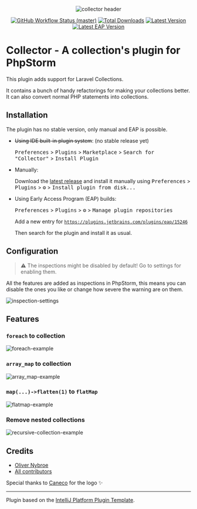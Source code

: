<!-- Plugin description -->
<p align="center">
    <img src="https://github.com/olivernybroe/collector-intellij/blob/main/art/header.png?1" alt="collector header">
    <p align="center">
        <a href="https://github.com/olivernybroe/collections-intellij"><img alt="GitHub Workflow Status (master)" src="https://github.com/olivernybroe/collections-intellij/workflows/Build/badge.svg"></a>
        <a href="https://plugins.jetbrains.com/plugin/15246"><img alt="Total Downloads" src="https://img.shields.io/jetbrains/plugin/d/15246"></a>
        <a href="https://plugins.jetbrains.com/plugin/15246"><img alt="Latest Version" src="https://img.shields.io/jetbrains/plugin/v/15246"></a>
	    <a href="https://plugins.jetbrains.com/plugin/15246"><img alt="Latest EAP Version" src="https://img.shields.io/badge/dynamic/xml?label=EAP version&query=%2Fplugin-repository%2Fcategory%2Fidea-plugin%5B1%5D%2Fversion&url=https%3A%2F%2Fplugins.jetbrains.com%2Fplugins%2Flist%3Fchannel%3Deap%26pluginId%3D15246"></a>
    </p>
</p>

# Collector - A collection's plugin for PhpStorm

This plugin adds support for Laravel Collections.

It contains a bunch of handy refactorings for making your collections better.
It can also convert normal PHP statements into collections.

## Installation
The plugin has no stable version, only manual and EAP is possible.


- ~~Using IDE built-in plugin system~~: (no stable release yet)

  <kbd>Preferences</kbd> > <kbd>Plugins</kbd> > <kbd>Marketplace</kbd> > <kbd>Search for "Collector"</kbd> >
  <kbd>Install Plugin</kbd>

- Manually:

  Download the [latest release](https://github.com/olivernybroe/collections-intellij/releases/latest) and install it manually using
  <kbd>Preferences</kbd> > <kbd>Plugins</kbd> > <kbd>⚙️</kbd> > <kbd>Install plugin from disk...</kbd>

- Using Early Access Program (EAP) builds:

  <kbd>Preferences</kbd> > <kbd>Plugins</kbd> > <kbd>⚙️</kbd> > <kbd>Manage plugin repositories</kbd>

  Add a new entry for [`https://plugins.jetbrains.com/plugins/eap/15246`](https://plugins.jetbrains.com/plugins/eap/15246)

  Then search for the plugin and install it as usual.

## Configuration
> :warning: The inspections might be disabled by default! Go to settings for enabling them.

All the features are added as inspections in PhpStorm, this means you can disable
the ones you like or change how severe the warning are on them.

![inspection-settings](https://github.com/olivernybroe/collector-intellij/blob/main/art/usage/inspection.jpg)

## Features

### `foreach` to collection
![foreach-example](https://github.com/olivernybroe/collector-intellij/blob/main/art/usage/foreach.gif)

### `array_map` to collection
![array_map-example](https://github.com/olivernybroe/collector-intellij/blob/main/art/usage/array_map.gif)

### `map(...)->flatten(1)` to `flatMap`
![flatmap-example](https://github.com/olivernybroe/collector-intellij/blob/main/art/usage/flatmap.gif)

### Remove nested collections
![recursive-collection-example](https://github.com/olivernybroe/collector-intellij/blob/main/art/usage/recursiveCollection.gif)

## Credits

- [Oliver Nybroe](https://github.com/olivernybroe)
- [All contributors](https://github.com/olivernybroe/collector-intellij/contributors)

Special thanks to [Caneco](https://twitter.com/caneco) for the logo ✨

<!-- Plugin description end -->

---
Plugin based on the [IntelliJ Platform Plugin Template][template].

[template]: https://github.com/JetBrains/intellij-platform-plugin-template
